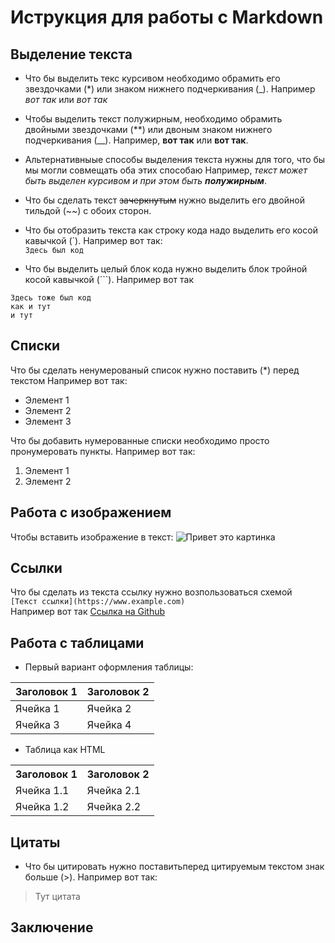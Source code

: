 # Иструкция для работы с Markdown

## Выделение текста

* Что бы выделить текс курсивом необходимо обрамить его звездочками (*) или знаком нижнего подчеркивания (_).
Например *вот так* или _вот так_

* Чтобы выделить текст полужирным, необходимо обрамить двойными звездочками (**) или двоным знаком нижнего подчеркивания (__).
Например, **вот так** или __вот так__.

* Альтернативныые способы выделения текста нужны для того, что бы мы могли совмещать оба этих способаю Например, _текст может быть выделен курсивом и при этом быть **полужирным**_.

* Что бы сделать текст ~~зачеркнутым~~ нужно выделить его двойной тильдой (~~) с обоих сторон.

* Что бы отобразить текста как строку кода надо выделить его косой кавычкой (\`\). Например вот так:  
 `Здесь был код`

* Что бы выделить целый блок кода нужно выделить блок тройной косой кавычкой
(\```). Например вот так 
```
Здесь тоже был код 
как и тут 
и тут
```

## Списки

Что бы сделать ненумерованый список нужно поставить (*) перед текстом
Например вот так:
* Элемент 1
* Элемент 2
* Элемент 3

Что бы добавить нумерованные списки необходимо просто пронумеровать пункты.
Например вот так:
1. Элемент 1
2. Элемент 2


## Работа с изображением 

Чтобы вставить изображение в текст:
![Привет это картинка](chot.png)

## Ссылки

Что бы сделать из текста ссылку нужно возпользоваться схемой   
`[Текст ссылки](https://www.example.com)`  
Например вот так [Ссылка на Github](https://github.com/DaemoniumLupus/Geek)


## Работа с таблицами

* Первый вариант оформления таблицы: 

| Заголовок 1 | Заголовок 2 |
| ----------- | ----------- |
| Ячейка 1    | Ячейка 2   |
| Ячейка 3    | Ячейка 4   |

* Таблица как HTML

<table>
    <tr>
        <th>Заголовок 1</th>
        <th>Заголовок 2</th>
    </tr>
    <tr>
        <td>Ячейка 1.1</td>
        <td>Ячейка 2.1</td>
    </tr>
    <tr>
        <td>Ячейка 1.2</td>
        <td>Ячейка 2.2</td>
    </tr>
</table>


## Цитаты

* Что бы цитировать нужно поставитьперед цитируемым текстом знак больше (>).
Например вот так:
> Тут цитата 

## Заключение